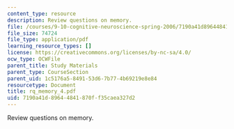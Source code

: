 ```yaml
---
content_type: resource
description: Review questions on memory.
file: /courses/9-10-cognitive-neuroscience-spring-2006/7190a41d89644841870ff35caea327d2_rq_memory_4.pdf
file_size: 74724
file_type: application/pdf
learning_resource_types: []
license: https://creativecommons.org/licenses/by-nc-sa/4.0/
ocw_type: OCWFile
parent_title: Study Materials
parent_type: CourseSection
parent_uid: 1c5176a5-8491-53d6-7b77-4b69219e8e84
resourcetype: Document
title: rq_memory_4.pdf
uid: 7190a41d-8964-4841-870f-f35caea327d2
---
```

Review questions on memory.